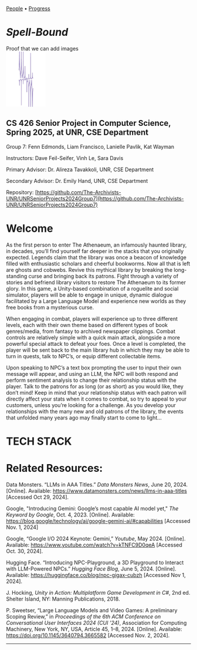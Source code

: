 [People](./people)     •     [Progress](./progress)

<p align=center>
<h1><i>Spell-Bound</i></h1>
Proof that we can add images <br>
<img src="./purple_squiggles.jpg" height="150">
</p>


## CS 426 Senior Project in Computer Science, Spring 2025, at UNR, CSE Department
Group 7: Fenn Edmonds, Liam Francisco, Lanielle Pavlik, Kat Wayman

Instructors: 		Dave Feil-Seifer, Vinh Le, Sara Davis

Primary Advisor: 	Dr. Alireza Tavakkoli, UNR, CSE Department

Secondary Advisor:	Dr. Emily Hand, UNR, CSE Department

Repository:  [https://github.com/The-Archivists-UNR/UNRSeniorProjects2024Group7](https://github.com/The-Archivists-UNR/UNRSeniorProjects2024Group7)


# Welcome

As the first person to enter The Athenaeum, an infamously haunted library, in decades, you’ll find yourself far deeper in the stacks that you originally expected. Legends claim that the library was once a beacon of knowledge filled with enthusiastic scholars and cheerful bookworms. Now all that is left are ghosts and cobwebs. Revive this mythical library by breaking the long-standing curse and bringing back its patrons. Fight through a variety of stories and befriend library visitors to restore The Athenaeum to its former glory. In this game, a Unity-based combination of a roguelite and social simulator, players will be able to engage in unique, dynamic dialogue facilitated by a Large Language Model and experience new worlds as they free books from a mysterious curse. 

When engaging in combat, players will experience up to three different levels, each with their own theme based on different types of book genres/media, from fantasy to archived newspaper clippings. Combat controls are relatively simple with a quick main attack, alongside a more powerful special attack to defeat your foes. Once a level is completed, the player will be sent back to the main library hub in which they may be able to turn in quests, talk to NPC’s, or equip different collectable items. 

Upon speaking to NPC’s a text box prompting the user to input their own message will appear, and using an LLM, the NPC will both respond and perform sentiment analysis to change their relationship status with the player. Talk to the patrons for as long (or as short) as you would like, they don’t mind! Keep in mind that your relationship status with each patron will directly affect your stats when it comes to combat, so try to appeal to your customers, unless you’re looking for a challenge. As you develop your relationships with the many new and old patrons of the library, the events that unfolded many years ago may finally start to come to light…


# TECH STACK


# Related Resources:

Data Monsters. “LLMs in AAA Titles.” *Data Monsters News*, June 20, 2024. [Online]. Available: 
https://www.datamonsters.com/news/llms-in-aaa-titles [Accessed Oct 29, 2024].

Google, "Introducing Gemini: Google’s most capable AI model yet," *The Keyword by Google*, Oct. 4, 2023. [Online]. Available: https://blog.google/technology/ai/google-gemini-ai/#capabilities [Accessed Nov. 1, 2024]

Google, “Google I/O 2024 Keynote: Gemini,” *Youtube*, May 2024. [Online]. Available: https://www.youtube.com/watch?v=kTNFC9D0qeA [Accessed Oct. 30, 2024].

Hugging Face. “Introducing NPC-Playground, a 3D Playground to Interact with LLM-Powered NPCs.” *Hugging Face Blog*, June 5, 2024. [Online]. Available: https://huggingface.co/blog/npc-gigax-cubzh [Accessed Nov 1, 2024].

J. Hocking, *Unity in Action: Multiplatform Game Development in C#*, 2nd ed. Shelter Island, NY: Manning Publications, 2018.

P. Sweetser, “Large Language Models and Video Games: A preliminary Scoping Review,” in *Proceedings of the 6th ACM Conference on Conversational User Interfaces 2024 (CUI ’24)*, Association for Computing Machinery, New York, NY, USA, Article 45, 1–8, 2024. [Online]. Available: https://doi.org/10.1145/3640794.3665582 [Accessed Nov. 2, 2024].

----------------------------------------------------------------------------------------
